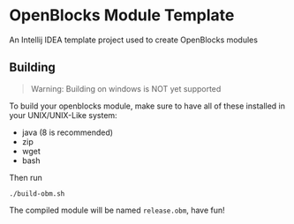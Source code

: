 # OpenBlocks Module Template
An Intellij IDEA template project used to create OpenBlocks modules

## Building
> Warning: Building on windows is NOT yet supported

To build your openblocks module, make sure to have all of these installed in your UNIX/UNIX-Like system:
 - java (8 is recommended)
 - zip
 - wget
 - bash

Then run
```
./build-obm.sh
```

The compiled module will be named `release.obm`, have fun!
